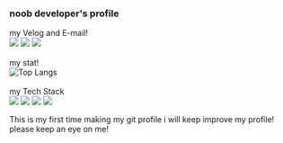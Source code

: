 ### noob developer's profile
my Velog and E-mail!<br>
<a href = "https://velog.io/@ningdol0711/posts"><img src="https://img.shields.io/badge/velog-20C997?style=flat&logo=velog&logoColor=white"></a>
<a href = "mailto:wnsrb2697@gmail.com"><img src="https://img.shields.io/badge/gmail-EA4335?style=flat&logo=Gmail&logoColor=white"></a>
<a href = "(https://www.notion.so/e8f92c03bf29458e87a83102d261e179?v=5bfb7d501ea24f39806f972a1355f0fe&pvs=4)"><img src="https://img.shields.io/badge/potfolio-000?style=flat&logo=Notion&logoColor=white"></a>
<br><br>
my stat!<br>
![Top Langs](https://github-readme-stats.vercel.app/api/top-langs/?username=ningdol0711)
<br><br>
my Tech Stack<br>
<img src="https://img.shields.io/badge/-F7DF1E?style=flat&logo=JavaScript&logoColor=white">
<img src="https://img.shields.io/badge/-E34F26?style=flat&logo=HTML5&logoColor=white">
<img src="https://img.shields.io/badge/-1572B6?style=flat&logo=CSS3&logoColor=white">
<img src="https://img.shields.io/badge/-00599C?style=flat&logo=cplusplus&logoColor=white">

This is my first time making my git profile
i will keep improve my profile! please keep an eye on me!
